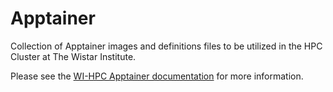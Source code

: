 # Apptainer

Collection of Apptainer images and definitions files to be utilized in the HPC Cluster at The Wistar Institute.

Please see the [WI-HPC Apptainer documentation](https://hpc.apps.wistar.org/guide/containers/) for more information.
